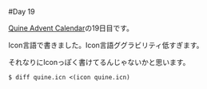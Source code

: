 #Day 19

[Quine Advent Calendar](http://www.adventar.org/calendars/645)の19日目です。

Icon言語で書きました。Icon言語ググラビリティ低すぎます。

それなりにIconっぽく書けてるんじゃないかと思います。

```
$ diff quine.icn <(icon quine.icn)
```
